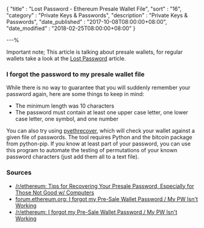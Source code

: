 {
"title"       : "Lost Password - Ethereum Presale Wallet File",
"sort"        : "16",
"category"    : "Private Keys & Passwords",
"description" : "Private Keys & Passwords",
"date_published" : "2017-10-08T08:00:00+08:00",
"date_modified"  : "2018-02-25T08:00:00+08:00"
}

---%

Important note; This article is talking about presale wallets, for regular wallets take a look at the [Lost Password](https://support.ethereumcommonwealth.io/private-keys-passwords/lost-ethereum-wallet-password.html) article.

### I forgot the password to my presale wallet file

While there is no way to guarantee that you will suddenly remember your password again, here are some things to keep in mind:

- The minimum length was 10 characters
- The password must contain at least one upper case letter, one lower case letter, one symbol, and one number

You can also try using [pyethrecover](https://github.com/burjorjee/pyethrecover), which will check your wallet against a given file of passwords. The tool requires Python and the bitcoin package from python-pip. If you know at least part of your password, you can use this program to automate the testing of permutations of your known password characters (just add them all to a text file).

### Sources

*   [/r/ethereum: Tips for Recovering Your Presale Password, Especially for Those Not Good w/ Computers](https://www.reddit.com/r/ethereum/comments/46887p/tips_for_recovering_your_presale_password/)
*   [forum.ethereum.org: I forgot my Pre-Sale Wallet Password / My PW Isn't Working](https://forum.ethereum.org/discussion/3045/request-post-password-instructions-that-were-given-for-the-presale-last-year)
*   [/r/ethereum: I forgot my Pre-Sale Wallet Password / My PW Isn't Working](https://www.reddit.com/r/ethereum/comments/3g6aw0/i_lost_my_password_to_my_presale_wallet_admit_it/)
